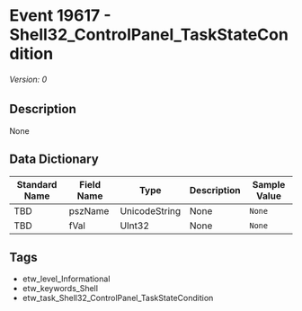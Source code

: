 # Event 19617 - Shell32_ControlPanel_TaskStateCondition
###### Version: 0

## Description
None

## Data Dictionary
|Standard Name|Field Name|Type|Description|Sample Value|
|---|---|---|---|---|
|TBD|pszName|UnicodeString|None|`None`|
|TBD|fVal|UInt32|None|`None`|

## Tags
* etw_level_Informational
* etw_keywords_Shell
* etw_task_Shell32_ControlPanel_TaskStateCondition